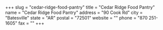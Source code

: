 +++
slug = "cedar-ridge-food-pantry"
title = "Cedar Ridge Food Pantry"
name = "Cedar Ridge Food Pantry"
address = "90 Cook Rd"
city = "Batesville"
state = "AR"
postal = "72501"
website = ""
phone = "870 251-1605"
fax = ""
+++
